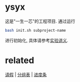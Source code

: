# ysyx

这是"一生一芯"的工程项目. 通过运行
```bash
bash init.sh subproject-name
```
进行初始化, 具体请参考[实验讲义][lecture note].

[lecture note]: https://ysyx.oscc.cc/docs/



# related

[请假](https://docs.qq.com/form/page/DWmFBcHFIRnFVQ1N4?no_promotion=1#/fill-detail)  | [分组表](https://docs.qq.com/sheet/DT29weHpIRWNnYlFl?tab=tk6irt) |  [进度条](https://docs.qq.com/sheet/DT3RiQmZzWG5Ya0pZ?tab=ss_znqexa&viewId=vnucy5&no_promotion=1)
